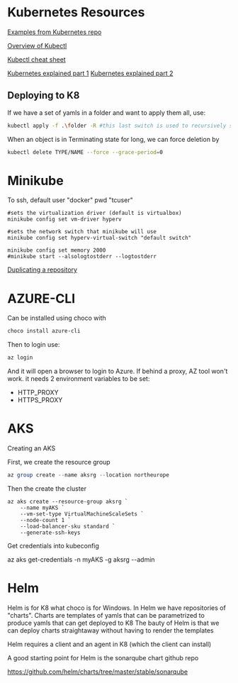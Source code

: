 # Kubernetes Resources

[Examples from Kubernetes repo](https://github.com/kubernetes/examples)

[Overview of Kubectl](https://kubernetes.io/docs/reference/kubectl/overview/)

[Kubectl cheat sheet](https://kubernetes.io/docs/reference/kubectl/cheatsheet/)

[Kubernetes explained part 1](https://dzone.com/articles/kubernetes-explained-part-1-how-cicd-and-microserv)
[Kubernetes explained part 2](https://dzone.com/articles/kube-explained-part-2-containers)

## Deploying to K8

If we have a set of yamls in a folder and want to apply them all, use:

```bash
kubectl apply -f .\folder -R #this last switch is used to recursively search for yamls
```

When an object is in Terminating state for long, we can force deletion by

```bash
kubectl delete TYPE/NAME --force --grace-period=0
```

# Minikube

To ssh, default user "docker" pwd "tcuser"

```psh
#sets the virtualization driver (default is virtualbox)
minikube config set vm-driver hyperv

#sets the network switch that minikube will use
minikube config set hyperv-virtual-switch "default switch"

minikube config set memory 2000
#minikube start --alsologtostderr --logtostderr
```

[Duplicating a repository](https://help.github.com/en/articles/duplicating-a-repository)

# AZURE-CLI

Can be installed using choco with

```bash
choco install azure-cli
```

Then to login use:

```bash
az login
```

And it will open a browser to login to Azure. If behind a proxy, AZ tool won't work. it needs 2 environment variables to be set:

- HTTP_PROXY
- HTTPS_PROXY

# AKS

Creating an AKS 

First, we create the resource group

```Powershell
az group create --name aksrg --location northeurope
```

Then the create the cluster 
```
az aks create --resource-group aksrg `
    --name myAKS `
    --vm-set-type VirtualMachineScaleSets `
    --node-count 1 `
    --load-balancer-sku standard `
    --generate-ssh-keys
```
Get credentials into kubeconfig

az aks get-credentials -n myAKS -g aksrg --admin


# Helm

Helm is for K8 what choco is for Windows. In Helm we have repositories of "charts". 
Charts are templates of yamls that can be parametrized to produce yamls that can get deployed to K8
The bauty of Helm is that we can deploy charts straightaway without having to render the templates

Helm requires a client and an agent in K8 (which the client can install)

A good starting point for Helm is the sonarqube chart github repo

https://github.com/helm/charts/tree/master/stable/sonarqube

